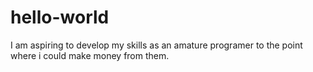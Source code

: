 # hello-world
I am aspiring to develop my skills as an amature programer to the point where i could make money from them.
